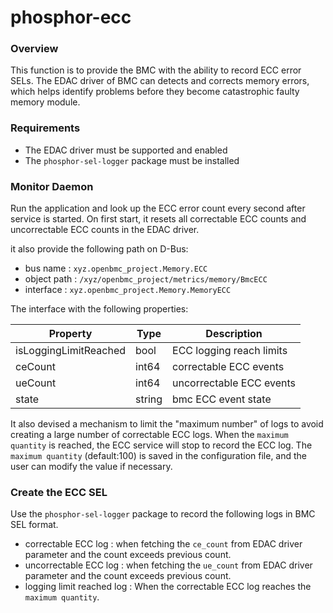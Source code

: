# phosphor-ecc

### Overview

This function is to provide the BMC with the ability to record ECC error SELs.
The EDAC driver of BMC can detects and corrects memory errors, which helps
identify problems before they become catastrophic faulty memory module.

### Requirements

- The EDAC driver must be supported and enabled
- The `phosphor-sel-logger` package must be installed

### Monitor Daemon

Run the application and look up the ECC error count every second after service
is started. On first start, it resets all correctable ECC counts and
uncorrectable ECC counts in the EDAC driver.

it also provide the following path on D-Bus:

- bus name : `xyz.openbmc_project.Memory.ECC`
- object path : `/xyz/openbmc_project/metrics/memory/BmcECC`
- interface : `xyz.openbmc_project.Memory.MemoryECC`

The interface with the following properties:

| Property              | Type   | Description              |
| --------------------- | ------ | ------------------------ |
| isLoggingLimitReached | bool   | ECC logging reach limits |
| ceCount               | int64  | correctable ECC events   |
| ueCount               | int64  | uncorrectable ECC events |
| state                 | string | bmc ECC event state      |

It also devised a mechanism to limit the "maximum number" of logs to avoid
creating a large number of correctable ECC logs. When the `maximum quantity` is
reached, the ECC service will stop to record the ECC log. The `maximum quantity`
(default:100) is saved in the configuration file, and the user can modify the
value if necessary.

### Create the ECC SEL

Use the `phosphor-sel-logger` package to record the following logs in BMC SEL
format.

- correctable ECC log : when fetching the `ce_count` from EDAC driver parameter
  and the count exceeds previous count.
- uncorrectable ECC log : when fetching the `ue_count` from EDAC driver
  parameter and the count exceeds previous count.
- logging limit reached log : When the correctable ECC log reaches the
  `maximum quantity`.
